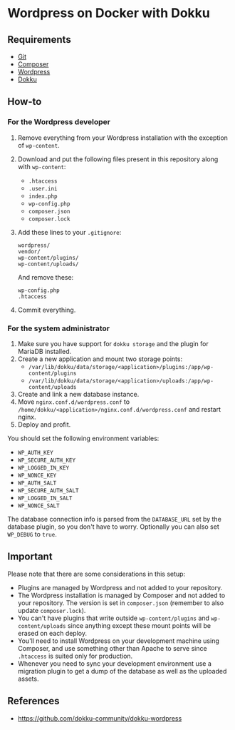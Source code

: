 # Wordpress on Docker with Dokku

## Requirements

- [Git](https://git-scm.com/)
- [Composer](https://getcomposer.org/)
- [Wordpress](http://wordpress.org)
- [Dokku](http://dokku.viewdocs.io/dokku)

## How-to

### For the Wordpress developer

1. Remove everything from your Wordpress installation with the exception of `wp-content`.
2. Download and put the following files present in this repository along with `wp-content`:
    - `.htaccess`
    - `.user.ini`
    - `index.php`
    - `wp-config.php`
    - `composer.json`
    - `composer.lock`
3. Add these lines to your `.gitignore`:
    ```
    wordpress/
    vendor/
    wp-content/plugins/
    wp-content/uploads/
    ```

    And remove these:

    ```
    wp-config.php
    .htaccess
    ```
4. Commit everything.

### For the system administrator

1. Make sure you have support for `dokku storage` and the plugin for MariaDB installed.
2. Create a new application and mount two storage points:
    - `/var/lib/dokku/data/storage/<application>/plugins:/app/wp-content/plugins`
    - `/var/lib/dokku/data/storage/<application>/uploads:/app/wp-content/uploads`
3. Create and link a new database instance.
4. Move `nginx.conf.d/wordpress.conf` to `/home/dokku/<application>/nginx.conf.d/wordpress.conf` and restart nginx.
5. Deploy and profit.

You should set the following environment variables:

- `WP_AUTH_KEY`
- `WP_SECURE_AUTH_KEY`
- `WP_LOGGED_IN_KEY`
- `WP_NONCE_KEY`
- `WP_AUTH_SALT`
- `WP_SECURE_AUTH_SALT`
- `WP_LOGGED_IN_SALT`
- `WP_NONCE_SALT`

The database connection info is parsed from the `DATABASE_URL` set by the database plugin, so you don't have to worry. Optionally you can also set `WP_DEBUG` to `true`.

## Important

Please note that there are some considerations in this setup:

- Plugins are managed by Wordpress and not added to your repository.
- The Wordpress installation is managed by Composer and not added to your repository. The version is set in `composer.json` (remember to also update `composer.lock`).
- You can't have plugins that write outside `wp-content/plugins` and `wp-content/uploads` since anything except these mount points will be erased on each deploy.
- You'll need to install Wordpress on your development machine using Composer, and use something other than Apache to serve since `.htaccess` is suited only for production.
- Whenever you need to sync your development environment use a migration plugin to get a dump of the database as well as the uploaded assets.

## References

- https://github.com/dokku-community/dokku-wordpress
